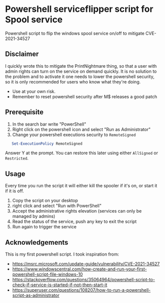 # Powershell serviceflipper script for Spool service
Powershell script to flip the windows spool service on/off to mitigate CVE-2021-34527

## Disclaimer
I quickly wrote this to mitigate the PrintNightmare thing, so that a user with admin rights can turn on the service on demand quickly.
It is no solution to the problem and to activate it one needs to lower the powershell security, so it is only recommended for users who know what they're doing.
  - Use at your own risk.
  - Remember to reset powershell security after M$ releases a good patch

## Prerequisite

1. In the search bar write "PowerShell"
2. Right click on the powershell icon and select "Run as Administrator" 
3. Change your powershell executions security to ```RemoteSigned``` 

```powershell
   Set-ExecutionPolicy RemoteSigned
```
Answer Y at the prompt. You can restore this later using either `AllSigned` or `Restricted`.

## Usage

Every time you run the script it will either kill the spooler if it's on, or start it if it is off.
1. Copy the script on your desktop
2. right click and select "Run with PowerShell"
3. Accept the administrative rights elevation (services can only be managed by admins) 
4. Read the status of the service, push any key to exit the script
5. Run again to trigger the service

## Acknowledgements

This is my first powershell script. I took inspiration from:
- https://msrc.microsoft.com/update-guide/vulnerability/CVE-2021-34527
- <https://www.windowscentral.com/how-create-and-run-your-first-powershell-script-file-windows-10>
- <https://stackoverflow.com/questions/35064964/powershell-script-to-check-if-service-is-started-if-not-then-start-it>
- https://superuser.com/questions/108207/how-to-run-a-powershell-script-as-administrator
